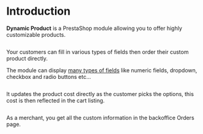 # Introduction

**Dynamic Product** is a PrestaShop module allowing you to offer highly customizable products.

<img srcset="./images/dynamic-product-addons.jpg 2x" class="border">

Your customers can fill in various types of fields then order their custom product directly.

The module can display [many types of fields](product-config/07-fields.md) like numeric fields, dropdown, checkbox and radio buttons etc...  

<img srcset="./images/fields-example.jpg 2x" class="border">

It updates the product cost directly as the customer picks the options, this cost is then reflected in the cart listing.

<img srcset="./images/cart.jpg 2x" class="border">

As a merchant, you get all the custom information in the backoffice Orders page.

<img srcset="./images/order.jpg 2x" class="border">
